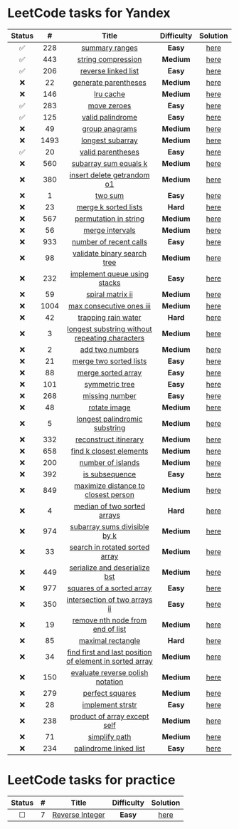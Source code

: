 # LeetCode tasks for Yandex

| Status  |  #   |                                                                       Title                                                                       | **Difficulty** |                                     Solution                                      |
| :-----: | :--: | :-----------------------------------------------------------------------------------------------------------------------------------------------: | :------------: | :-------------------------------------------------------------------------------: |
| ✅ | 228  |                                          [summary ranges](https://leetcode.com/problems/summary-ranges/)                                          |    **Easy**    | [here](https://github.com/VanjaRo/LeetCodeTasksForYandex/blob/main/tasks/228.go)  |
| ✅ | 443  |                                      [string compression](https://leetcode.com/problems/string-compression/)                                      |   **Medium**   | [here](https://github.com/VanjaRo/LeetCodeTasksForYandex/blob/main/tasks/443.go)  |
| ✅ | 206  |                                     [reverse linked list](https://leetcode.com/problems/reverse-linked-list/)                                     |    **Easy**    | [here](https://github.com/VanjaRo/LeetCodeTasksForYandex/blob/main/tasks/206.go)  |
| ❌ |  22  |                                    [generate parentheses](https://leetcode.com/problems/generate-parentheses/)                                    |   **Medium**   |  [here](https://github.com/VanjaRo/LeetCodeTasksForYandex/blob/main/tasks/22.go)  |
| ❌ | 146  |                                               [lru cache](https://leetcode.com/problems/lru-cache/)                                               |   **Medium**   | [here](https://github.com/VanjaRo/LeetCodeTasksForYandex/blob/main/tasks/146.go)  |
| ✅ | 283  |                                             [move zeroes](https://leetcode.com/problems/move-zeroes/)                                             |    **Easy**    | [here](https://github.com/VanjaRo/LeetCodeTasksForYandex/blob/main/tasks/283.go)  |
| ✅ | 125  |                                        [valid palindrome](https://leetcode.com/problems/valid-palindrome/)                                        |    **Easy**    | [here](https://github.com/VanjaRo/LeetCodeTasksForYandex/blob/main/tasks/125.go)  |
| ❌ |  49  |                                          [group anagrams](https://leetcode.com/problems/group-anagrams/)                                          |   **Medium**   |  [here](https://github.com/VanjaRo/LeetCodeTasksForYandex/blob/main/tasks/49.go)  |
| ❌ | 1493 |                       [longest subarray](https://leetcode.com/problems/longest-subarray-of-1s-after-deleting-one-element/)                        |   **Medium**   | [here](https://github.com/VanjaRo/LeetCodeTasksForYandex/blob/main/tasks/1493.go) |
| ✅ |  20  |                                       [valid parentheses](https://leetcode.com/problems/valid-parentheses/)                                       |    **Easy**    |  [here](https://github.com/VanjaRo/LeetCodeTasksForYandex/blob/main/tasks/20.go)  |
| ❌ | 560  |                                   [subarray sum equals k](https://leetcode.com/problems/subarray-sum-equals-k/)                                   |   **Medium**   | [here](https://github.com/VanjaRo/LeetCodeTasksForYandex/blob/main/tasks/560.go)  |
| ❌ | 380  |                              [insert delete getrandom o1](https://leetcode.com/problems/insert-delete-getrandom-o1/)                              |   **Medium**   | [here](https://github.com/VanjaRo/LeetCodeTasksForYandex/blob/main/tasks/380.go)  |
| ❌ |  1   |                                                 [two sum](https://leetcode.com/problems/two-sum/)                                                 |    **Easy**    |  [here](https://github.com/VanjaRo/LeetCodeTasksForYandex/blob/main/tasks/1.go)   |
| ❌ |  23  |                                    [merge k sorted lists](https://leetcode.com/problems/merge-k-sorted-lists/)                                    |    **Hard**    |  [here](https://github.com/VanjaRo/LeetCodeTasksForYandex/blob/main/tasks/23.go)  |
| ❌ | 567  |                                   [permutation in string](https://leetcode.com/problems/permutation-in-string/)                                   |   **Medium**   | [here](https://github.com/VanjaRo/LeetCodeTasksForYandex/blob/main/tasks/567.go)  |
| ❌ |  56  |                                         [merge intervals](https://leetcode.com/problems/merge-intervals/)                                         |   **Medium**   |  [here](https://github.com/VanjaRo/LeetCodeTasksForYandex/blob/main/tasks/56.go)  |
| ❌ | 933  |                                  [number of recent calls](https://leetcode.com/problems/number-of-recent-calls/)                                  |    **Easy**    | [here](https://github.com/VanjaRo/LeetCodeTasksForYandex/blob/main/tasks/933.go)  |
| ❌ |  98  |                             [validate binary search tree](https://leetcode.com/problems/validate-binary-search-tree/)                             |   **Medium**   |  [here](https://github.com/VanjaRo/LeetCodeTasksForYandex/blob/main/tasks/98.go)  |
| ❌ | 232  |                            [implement queue using stacks](https://leetcode.com/problems/implement-queue-using-stacks/)                            |    **Easy**    | [here](https://github.com/VanjaRo/LeetCodeTasksForYandex/blob/main/tasks/232.go)  |
| ❌ |  59  |                                        [spiral matrix ii](https://leetcode.com/problems/spiral-matrix-ii/)                                        |   **Medium**   |  [here](https://github.com/VanjaRo/LeetCodeTasksForYandex/blob/main/tasks/59.go)  |
| ❌ | 1004 |                                [max consecutive ones iii](https://leetcode.com/problems/max-consecutive-ones-iii/)                                |   **Medium**   | [here](https://github.com/VanjaRo/LeetCodeTasksForYandex/blob/main/tasks/1004.go) |
| ❌ |  42  |                                     [trapping rain water](https://leetcode.com/problems/trapping-rain-water/)                                     |    **Hard**    |  [here](https://github.com/VanjaRo/LeetCodeTasksForYandex/blob/main/tasks/42.go)  |
| ❌ |  3   |          [longest substring without repeating characters](https://leetcode.com/problems/longest-substring-without-repeating-characters/)          |   **Medium**   |  [here](https://github.com/VanjaRo/LeetCodeTasksForYandex/blob/main/tasks/3.go)   |
| ❌ |  2   |                                         [add two numbers](https://leetcode.com/problems/add-two-numbers/)                                         |   **Medium**   |  [here](https://github.com/VanjaRo/LeetCodeTasksForYandex/blob/main/tasks/2.go)   |
| ❌ |  21  |                                  [merge two sorted lists](https://leetcode.com/problems/merge-two-sorted-lists/)                                  |    **Easy**    |  [here](https://github.com/VanjaRo/LeetCodeTasksForYandex/blob/main/tasks/21.go)  |
| ❌ |  88  |                                      [merge sorted array](https://leetcode.com/problems/merge-sorted-array/)                                      |    **Easy**    |  [here](https://github.com/VanjaRo/LeetCodeTasksForYandex/blob/main/tasks/88.go)  |
| ❌ | 101  |                                          [symmetric tree](https://leetcode.com/problems/symmetric-tree/)                                          |    **Easy**    | [here](https://github.com/VanjaRo/LeetCodeTasksForYandex/blob/main/tasks/101.go)  |
| ❌ | 268  |                                          [missing number](https://leetcode.com/problems/missing-number/)                                          |    **Easy**    | [here](https://github.com/VanjaRo/LeetCodeTasksForYandex/blob/main/tasks/268.go)  |
| ❌ |  48  |                                            [rotate image](https://leetcode.com/problems/rotate-image/)                                            |   **Medium**   |  [here](https://github.com/VanjaRo/LeetCodeTasksForYandex/blob/main/tasks/48.go)  |
| ❌ |  5   |                           [longest palindromic substring](https://leetcode.com/problems/longest-palindromic-substring/)                           |   **Medium**   |  [here](https://github.com/VanjaRo/LeetCodeTasksForYandex/blob/main/tasks/5.go)   |
| ❌ | 332  |                                   [reconstruct itinerary](https://leetcode.com/problems/reconstruct-itinerary/)                                   |   **Medium**   | [here](https://github.com/VanjaRo/LeetCodeTasksForYandex/blob/main/tasks/332.go)  |
| ❌ | 658  |                                 [find k closest elements](https://leetcode.com/problems/find-k-closest-elements/)                                 |   **Medium**   | [here](https://github.com/VanjaRo/LeetCodeTasksForYandex/blob/main/tasks/658.go)  |
| ❌ | 200  |                                       [number of islands](https://leetcode.com/problems/number-of-islands/)                                       |   **Medium**   | [here](https://github.com/VanjaRo/LeetCodeTasksForYandex/blob/main/tasks/200.go)  |
| ❌ | 392  |                                          [is subsequence](https://leetcode.com/problems/is-subsequence/)                                          |    **Easy**    | [here](https://github.com/VanjaRo/LeetCodeTasksForYandex/blob/main/tasks/392.go)  |
| ❌ | 849  |                     [maximize distance to closest person](https://leetcode.com/problems/maximize-distance-to-closest-person/)                     |   **Medium**   | [here](https://github.com/VanjaRo/LeetCodeTasksForYandex/blob/main/tasks/849.go)  |
| ❌ |  4   |                             [median of two sorted arrays](https://leetcode.com/problems/median-of-two-sorted-arrays/)                             |    **Hard**    |  [here](https://github.com/VanjaRo/LeetCodeTasksForYandex/blob/main/tasks/4.go)   |
| ❌ | 974  |                            [subarray sums divisible by k](https://leetcode.com/problems/subarray-sums-divisible-by-k/)                            |   **Medium**   | [here](https://github.com/VanjaRo/LeetCodeTasksForYandex/blob/main/tasks/974.go)  |
| ❌ |  33  |                          [search in rotated sorted array](https://leetcode.com/problems/search-in-rotated-sorted-array/)                          |   **Medium**   |  [here](https://github.com/VanjaRo/LeetCodeTasksForYandex/blob/main/tasks/33.go)  |
| ❌ | 449  |                           [serialize and deserialize bst](https://leetcode.com/problems/serialize-and-deserialize-bst/)                           |   **Medium**   | [here](https://github.com/VanjaRo/LeetCodeTasksForYandex/blob/main/tasks/449.go)  |
| ❌ | 977  |                               [squares of a sorted array](https://leetcode.com/problems/squares-of-a-sorted-array/)                               |    **Easy**    | [here](https://github.com/VanjaRo/LeetCodeTasksForYandex/blob/main/tasks/977.go)  |
| ❌ | 350  |                           [intersection of two arrays ii](https://leetcode.com/problems/intersection-of-two-arrays-ii/)                           |    **Easy**    | [here](https://github.com/VanjaRo/LeetCodeTasksForYandex/blob/main/tasks/350.go)  |
| ❌ |  19  |                        [remove nth node from end of list](https://leetcode.com/problems/remove-nth-node-from-end-of-list/)                        |   **Medium**   |  [here](https://github.com/VanjaRo/LeetCodeTasksForYandex/blob/main/tasks/19.go)  |
| ❌ |  85  |                                       [maximal rectangle](https://leetcode.com/problems/maximal-rectangle/)                                       |    **Hard**    |  [here](https://github.com/VanjaRo/LeetCodeTasksForYandex/blob/main/tasks/85.go)  |
| ❌ |  34  | [find first and last position of element in sorted array](https://leetcode.com/problems/find-first-and-last-position-of-element-in-sorted-array/) |   **Medium**   |  [here](https://github.com/VanjaRo/LeetCodeTasksForYandex/blob/main/tasks/34.go)  |
| ❌ | 150  |                        [evaluate reverse polish notation](https://leetcode.com/problems/evaluate-reverse-polish-notation/)                        |   **Medium**   | [here](https://github.com/VanjaRo/LeetCodeTasksForYandex/blob/main/tasks/150.go)  |
| ❌ | 279  |                                         [perfect squares](https://leetcode.com/problems/perfect-squares/)                                         |   **Medium**   | [here](https://github.com/VanjaRo/LeetCodeTasksForYandex/blob/main/tasks/279.go)  |
| ❌ |  28  |                                        [implement strstr](https://leetcode.com/problems/implement-strstr/)                                        |    **Easy**    |  [here](https://github.com/VanjaRo/LeetCodeTasksForYandex/blob/main/tasks/28.go)  |
| ❌ | 238  |                            [product of array except self](https://leetcode.com/problems/product-of-array-except-self/)                            |   **Medium**   | [here](https://github.com/VanjaRo/LeetCodeTasksForYandex/blob/main/tasks/238.go)  |
| ❌ |  71  |                                           [simplify path](https://leetcode.com/problems/simplify-path/)                                           |   **Medium**   |  [here](https://github.com/VanjaRo/LeetCodeTasksForYandex/blob/main/tasks/71.go)  |
| ❌ | 234  |                                  [palindrome linked list](https://leetcode.com/problems/palindrome-linked-list/)                                  |    **Easy**    | [here](https://github.com/VanjaRo/LeetCodeTasksForYandex/blob/main/tasks/234.go)  |

# LeetCode tasks for practice

| Status  |  #  |                               Title                               | **Difficulty** |                                    Solution                                    |
| :-----: | :-: | :---------------------------------------------------------------: | :------------: | :----------------------------------------------------------------------------: |
| &#9744; |  7  | [Reverse Integer](https://leetcode.com/problems/reverse-integer/) |    **Easy**    | [here](https://github.com/VanjaRo/LeetCodeTasksForYandex/blob/main/tasks/7.go) |
